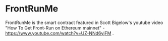 # FrontRunMe
FrontRunMe is the smart contract featured in Scott Bigelow's youtube video "How To Get Front-Run on Ethereum mainnet" - https://www.youtube.com/watch?v=UZ-NNd6yjFM . 
